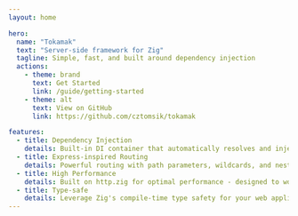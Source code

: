```yaml
---
layout: home

hero:
  name: "Tokamak"
  text: "Server-side framework for Zig"
  tagline: Simple, fast, and built around dependency injection
  actions:
    - theme: brand
      text: Get Started
      link: /guide/getting-started
    - theme: alt
      text: View on GitHub
      link: https://github.com/cztomsik/tokamak

features:
  - title: Dependency Injection
    details: Built-in DI container that automatically resolves and injects dependencies into your handlers
  - title: Express-inspired Routing
    details: Powerful routing with path parameters, wildcards, and nested routes
  - title: High Performance
    details: Built on http.zig for optimal performance - designed to work behind a reverse proxy
  - title: Type-safe
    details: Leverage Zig's compile-time type safety for your web applications
---
```

